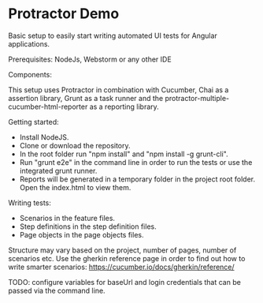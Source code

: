 # Protractor Demo
Basic setup to easily start writing automated UI tests for Angular applications.

Prerequisites: NodeJs, Webstorm or any other IDE

Components:

This setup uses Protractor in combination with Cucumber, Chai as a assertion library, Grunt as a task runner and the protractor-multiple-cucumber-html-reporter as a reporting library.

Getting started:

- Install NodeJS. 
- Clone or download the repository. 
- In the root folder run "npm install" and "npm install -g grunt-cli". 
- Run "grunt e2e" in the command line in order to run the tests or use the integrated grunt runner. 
- Reports will be generated in a temporary folder in the project root folder. Open the index.html to view them.

Writing tests:

- Scenarios in the feature files. 
- Step definitions in the step definition files. 
- Page objects in the page objects files. 

Structure may vary based on the project, number of pages, number of scenarios etc. Use the gherkin reference page in order to find out how to write smarter scenarios: https://cucumber.io/docs/gherkin/reference/


TODO: configure variables for baseUrl and login credentials that can be passed via the command line.
